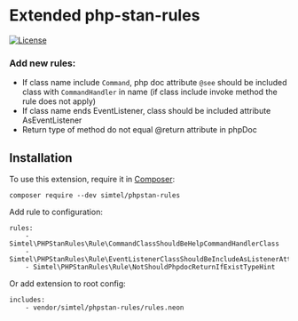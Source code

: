 # Extended php-stan-rules
[![License](https://poser.pugx.org/phpstan/phpstan-strict-rules/license)](https://packagist.org/packages/phpstan/phpstan-strict-rules)

### Add new rules:
 - If class name include `Command`, php doc attribute `@see` should be included class with `CommandHandler` in name (if class include invoke method the rule does not apply)
 - If class name ends EventListener, class should be included attribute AsEventListener  
 - Return type of method do not equal @return attribute in phpDoc

## Installation

To use this extension, require it in [Composer](https://getcomposer.org/):

```
composer require --dev simtel/phpstan-rules
```

Add rule to configuration:

```
rules:
    - Simtel\PHPStanRules\Rule\CommandClassShouldBeHelpCommandHandlerClass
    - Simtel\PHPStanRules\Rule\EventListenerClassShouldBeIncludeAsListenerAttribute
    - Simtel\PHPStanRules\Rule\NotShouldPhpdocReturnIfExistTypeHint
```

Or add extension to root config:
```
includes:
	- vendor/simtel/phpstan-rules/rules.neon
```
